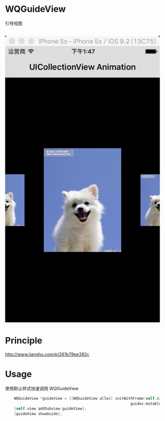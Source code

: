 # WQGuideView
引导视图<br/>

<p align="center" >
  <img src="https://raw.githubusercontent.com/AppleDP/WQFlowLayout/master/WQFlowLayout/UIScreenshot/scale.png" alt="Scale" title="Effect">
</p>

# Principle
http://www.jianshu.com/p/261b79ee392c

# Usage<br/>
使用默认样式快速调用 WQGuideView
```objective-c
    WQGuideView *guideView = [[WQGuideView alloc] initWithFrame:self.view.bounds
                                                         guides:mutableGuides];
    [self.view addSubview:guideView];
    [guideView showGuide];
```


